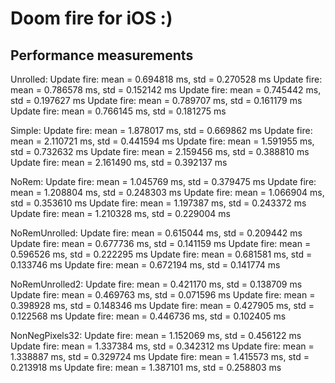# Doom fire for iOS :)

## Performance measurements

Unrolled:
Update fire: mean = 0.694818 ms, std = 0.270528 ms
Update fire: mean = 0.786578 ms, std = 0.152142 ms
Update fire: mean = 0.745442 ms, std = 0.197627 ms
Update fire: mean = 0.789707 ms, std = 0.161179 ms
Update fire: mean = 0.766145 ms, std = 0.181275 ms

Simple:
Update fire: mean = 1.878017 ms, std = 0.669862 ms
Update fire: mean = 2.110721 ms, std = 0.441594 ms
Update fire: mean = 1.591955 ms, std = 0.732632 ms
Update fire: mean = 2.159456 ms, std = 0.388810 ms
Update fire: mean = 2.161490 ms, std = 0.392137 ms

NoRem:
Update fire: mean = 1.045769 ms, std = 0.379475 ms
Update fire: mean = 1.208804 ms, std = 0.248303 ms
Update fire: mean = 1.066904 ms, std = 0.353610 ms
Update fire: mean = 1.197387 ms, std = 0.243372 ms
Update fire: mean = 1.210328 ms, std = 0.229004 ms

NoRemUnrolled:
Update fire: mean = 0.615044 ms, std = 0.209442 ms
Update fire: mean = 0.677736 ms, std = 0.141159 ms
Update fire: mean = 0.596526 ms, std = 0.222295 ms
Update fire: mean = 0.681581 ms, std = 0.133746 ms
Update fire: mean = 0.672194 ms, std = 0.141774 ms

NoRemUnrolled2:
Update fire: mean = 0.421170 ms, std = 0.138709 ms
Update fire: mean = 0.469763 ms, std = 0.071596 ms
Update fire: mean = 0.398928 ms, std = 0.148346 ms
Update fire: mean = 0.427905 ms, std = 0.122568 ms
Update fire: mean = 0.446736 ms, std = 0.102405 ms

NonNegPixels32:
Update fire: mean = 1.152069 ms, std = 0.456122 ms
Update fire: mean = 1.337384 ms, std = 0.342312 ms
Update fire: mean = 1.338887 ms, std = 0.329724 ms
Update fire: mean = 1.415573 ms, std = 0.213918 ms
Update fire: mean = 1.387101 ms, std = 0.258803 ms
